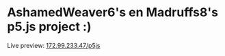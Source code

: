 # AshamedWeaver6's en Madruffs8's p5.js project :)

Live preview: [172.99.233.47/p5js](http://172.99.233.47/p5js/src/index.html)
